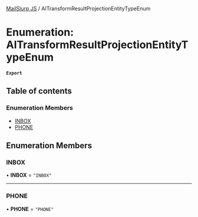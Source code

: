 [MailSlurp JS](../README.md) / AITransformResultProjectionEntityTypeEnum

# Enumeration: AITransformResultProjectionEntityTypeEnum

**`Export`**

## Table of contents

### Enumeration Members

- [INBOX](AITransformResultProjectionEntityTypeEnum.md#inbox)
- [PHONE](AITransformResultProjectionEntityTypeEnum.md#phone)

## Enumeration Members

### INBOX

• **INBOX** = ``"INBOX"``

___

### PHONE

• **PHONE** = ``"PHONE"``
